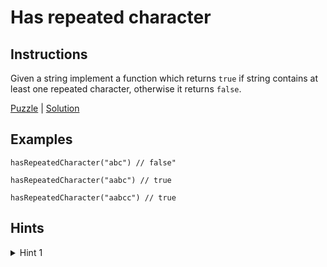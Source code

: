 # Has repeated character

## Instructions

Given a string implement a function which returns `true` if string contains at least one repeated character, otherwise
it returns `false`.

[Puzzle](HasRepeatedCharacter.kt) | [Solution](HasRepeatedCharacterSolution.kt)

## Examples

```
hasRepeatedCharacter("abc") // false"

hasRepeatedCharacter("aabc") // true

hasRepeatedCharacter("aabcc") // true
```

## Hints

<details>
<summary>Hint 1</summary>
Use frequency counter.
</details>